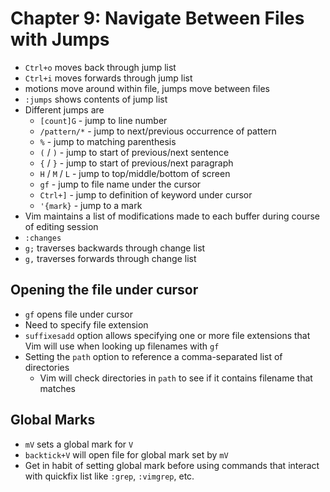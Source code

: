 # Chapter 9: Navigate Between Files with Jumps

* `Ctrl+o` moves back through jump list
* `Ctrl+i` moves forwards through jump list
* motions move around within file, jumps move between files
* `:jumps` shows contents of jump list
* Different jumps are
  * `[count]G` - jump to line number
  * `/pattern/*` - jump to next/previous occurrence of pattern
  * `%` - jump to matching parenthesis
  * `(` / `)` - jump to start of previous/next sentence
  * `{` / `}` - jump to start of previous/next paragraph
  * `H` / `M` / `L` - jump to top/middle/bottom of screen
  * `gf` - jump to file name under the cursor
  * `Ctrl+]` - jump to definition of keyword under cursor
  * `'{mark}` - jump to a mark
* Vim maintains a list of modifications made to each buffer during course of editing session
* `:changes`
* `g;` traverses backwards through change list
* `g,` traverses forwards through change list

## Opening the file under cursor

* `gf` opens file under cursor
* Need to specify file extension
* `suffixesadd` option allows specifying one or more file extensions that Vim will use when looking up filenames with `gf`
* Setting the `path` option to reference a comma-separated list of directories
  * Vim will check directories in `path` to see if it contains filename that matches

## Global Marks

* `mV` sets a global mark for `V`
* `backtick+V` will open file for global mark set by `mV`
* Get in habit of setting global mark before using commands that interact with quickfix list like `:grep`, `:vimgrep`, etc.


